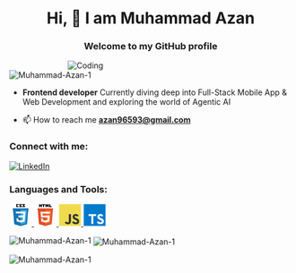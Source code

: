 <h1 align="center">Hi,  👋  I am Muhammad Azan</h1>
 <h3 align="center">Welcome to my GitHub profile</h3>
 <img align="right" alt="Coding" width="400" src="https://cdn.dribbble.com/users/1162077/screenshots/3848914/programmer.gif">
 
 <p align="left"> <img src="https://komarev.com/ghpvc/?username=Muhammad-Azan-1&label=Profile%20views&color=0e75b6&style=flat" alt="Muhammad-Azan-1" /> </p>
 
 - **Frontend developer** Currently diving deep into Full-Stack Mobile App & Web Development and exploring the world of Agentic AI
 
 - 📫 How to reach me **azan96593@gmail.com**
 
<h3 align="left">Connect with me:</h3>
<a href="https://www.linkedin.com/in/muhammad-azan-/" target="_blank">
  <img 
    src="https://img.shields.io/badge/LinkedIn-0077B5?style=for-the-badge&logo=linkedin&logoColor=white" 
    alt="LinkedIn"
    width="180" 
    height="45"
  />
</a>

 
 <h3 align="left">Languages and Tools:</h3>
 <p align="left"> <a href="https://www.w3schools.com/css/" target="_blank" rel="noreferrer"> <img src="https://raw.githubusercontent.com/devicons/devicon/master/icons/css3/css3-original-wordmark.svg" alt="css3" width="40" height="40"/> </a> <a href="https://www.w3.org/html/" target="_blank" rel="noreferrer"> <img src="https://raw.githubusercontent.com/devicons/devicon/master/icons/html5/html5-original-wordmark.svg" alt="html5" width="40" height="40"/> </a> <a href="https://developer.mozilla.org/en-US/docs/Web/JavaScript" target="_blank" rel="noreferrer"> <img src="https://raw.githubusercontent.com/devicons/devicon/master/icons/javascript/javascript-original.svg" alt="javascript" width="40" height="40"/> </a> <a href="https://www.typescriptlang.org/" target="_blank" rel="noreferrer"> <img src="https://raw.githubusercontent.com/devicons/devicon/master/icons/typescript/typescript-original.svg" alt="typescript" width="40" height="40"/> </a> </p>
 
 <p><img align="left" src="https://github-readme-stats.vercel.app/api/top-langs?username=Muhammad-Azan-1&show_icons=true&locale=en&layout=compact" alt="Muhammad-Azan-1" /></p>
 
 <p>&nbsp;<img align="center" src="https://github-readme-stats.vercel.app/api?username=Muhammad-Azan-1&show_icons=true&locale=en" alt="Muhammad-Azan-1" /></p>
 
 <p><img align="center" src="https://github-readme-streak-stats.herokuapp.com/?user=muhammad-azan-1&" alt="Muhammad-Azan-1" /></p>
